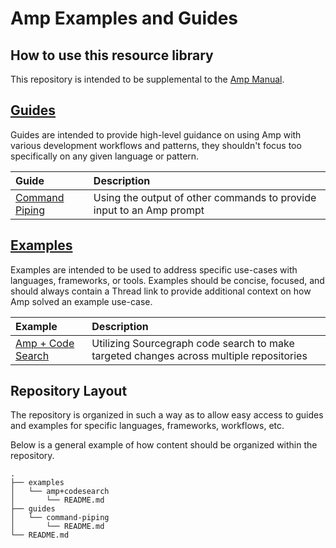 # Amp Examples and Guides

## How to use this resource library

This repository is intended to be supplemental to the [Amp Manual](https://ampcode.com/manual).

## [Guides](./guides/)

Guides are intended to provide high-level guidance on using Amp with various development workflows and patterns, they shouldn't focus too specifically on any given language or pattern.

|Guide|Description
|:---|:---|
|[Command Piping](guides/command-piping/README.md)|Using the output of other commands to provide input to an Amp prompt|

## [Examples](./examples/)

Examples are intended to be used to address specific use-cases with languages, frameworks, or tools. Examples should be concise, focused, and should always contain a Thread link to provide additional context on how Amp solved an example use-case.

|Example|Description
|:---|:---|
|[Amp + Code Search](examples/amp+codesearch/README.md)|Utilizing Sourcegraph code search to make targeted changes across multiple repositories|

## Repository Layout

The repository is organized in such a way as to allow easy access to guides and examples for specific languages, frameworks, workflows, etc.

Below is a general example of how content should be organized within the repository.

```
.
├── examples
│   └── amp+codesearch
│       └── README.md
├── guides
│   └── command-piping
│       └── README.md
└── README.md
```

